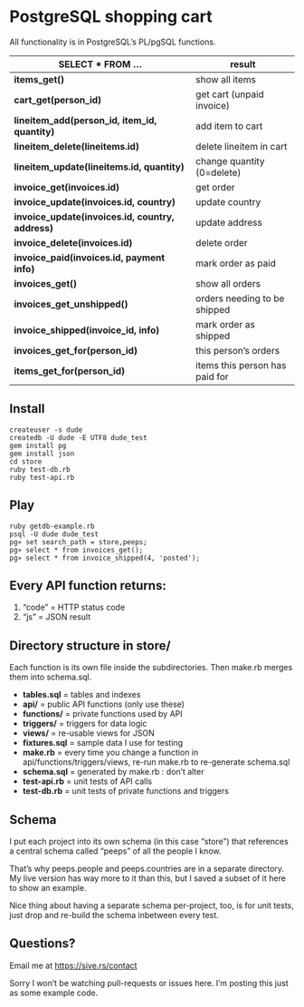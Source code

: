 # PostgreSQL shopping cart

All functionality is in PostgreSQL’s PL/pgSQL functions.

| SELECT * FROM … | result |
|-----------------|--------|
| **items\_get()** | show all items |
| **cart\_get(person\_id)** | get cart (unpaid invoice) |
| **lineitem\_add(person\_id, item\_id, quantity)** | add item to cart |
| **lineitem\_delete(lineitems.id)** | delete lineitem in cart |
| **lineitem\_update(lineitems.id, quantity)** | change quantity (0=delete) |
| **invoice\_get(invoices.id)** | get order |
| **invoice\_update(invoices.id, country)** | update country |
| **invoice\_update(invoices.id, country, address)** | update address |
| **invoice\_delete(invoices.id)** | delete order |
| **invoice\_paid(invoices.id, payment info)** | mark order as paid |
| **invoices\_get()** | show all orders |
| **invoices\_get\_unshipped()** | orders needing to be shipped |
| **invoice\_shipped(invoice\_id, info)** | mark order as shipped |
| **invoices\_get\_for(person\_id)** | this person’s orders |
| **items\_get\_for(person\_id)** | items this person has paid for |

## Install

```
createuser -s dude
createdb -U dude -E UTF8 dude_test
gem install pg
gem install json
cd store
ruby test-db.rb
ruby test-api.rb
```

## Play

```
ruby getdb-example.rb
psql -U dude dude_test
pg» set search_path = store,peeps;
pg» select * from invoices_get();
pg» select * from invoice_shipped(4, 'posted');
```

## Every API function returns:

1. “code” = HTTP status code
2. “js” = JSON result

## Directory structure in store/

Each function is its own file inside the subdirectories.  Then make.rb merges them into schema.sql.

* **tables.sql** = tables and indexes
* **api/** = public API functions (only use these)
* **functions/** = private functions used by API
* **triggers/** = triggers for data logic
* **views/** = re-usable views for JSON
* **fixtures.sql** = sample data I use for testing
* **make.rb** = every time you change a function in api/functions/triggers/views, re-run make.rb to re-generate schema.sql
* **schema.sql** = generated by make.rb : don’t alter
* **test-api.rb** = unit tests of API calls
* **test-db.rb** = unit tests of private functions and triggers

## Schema

I put each project into its own schema (in this case “store”) that references a central schema called “peeps” of all the people I know.

That’s why peeps.people and peeps.countries are in a separate directory.
My live version has way more to it than this, but I saved a subset of it here to show an example.

Nice thing about having a separate schema per-project, too, is for unit tests, just drop and re-build the schema inbetween every test.

## Questions?

Email me at <https://sive.rs/contact>

Sorry I won’t be watching pull-requests or issues here.
I’m posting this just as some example code.

